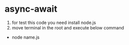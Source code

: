 # async-await

1. for test this code you need install node.js 
2. move terminal in the root and execute below command
  * node name.js
